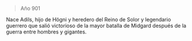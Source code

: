 > Año 901

Nace Adils, hijo de Högni y heredero del Reino de Solor y legendario guerrero que salió victorioso de la mayor batalla de Midgard después de la guerra entre hombres y gigantes.